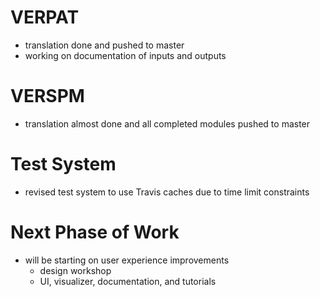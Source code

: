 # VERPAT
  - translation done and pushed to master
  - working on documentation of inputs and outputs

# VERSPM
  - translation almost done and all completed modules pushed to master

# Test System
  - revised test system to use Travis caches due to time limit constraints

# Next Phase of Work
  - will be starting on user experience improvements
    - design workshop
    - UI, visualizer, documentation, and tutorials 
